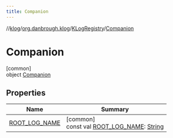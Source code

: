 ```yaml
---
title: Companion
---
```

//[klog](../../../../index.html)/[org.danbrough.klog](../../index.html)/[KLogRegistry](../index.html)/[Companion](index.html)



# Companion



[common]\
object [Companion](index.html)



## Properties


| Name | Summary |
|---|---|
| [ROOT_LOG_NAME](-r-o-o-t_-l-o-g_-n-a-m-e.html) | [common]<br>const val [ROOT_LOG_NAME](-r-o-o-t_-l-o-g_-n-a-m-e.html): [String](https://kotlinlang.org/api/latest/jvm/stdlib/kotlin/-string/index.html) |

